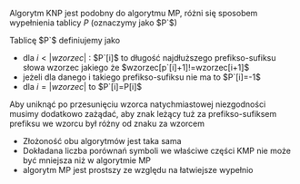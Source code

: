 Algorytm KNP jest podobny do algorytmu MP, różni się sposobem wypełnienia tablicy $P$ (oznaczymy jako $P`$)

Tablicę $P`$ definiujemy jako
- dla $i<|wzorzec|$ : $P`[i]$ to długość najdłuższego prefikso-sufiksu słowa wzorzec jakiego że $wzorzec[p`[i]+1]!=wzorzec[i+1]$
- jeżeli dla danego i takiego prefikso-sufiksu nie ma to $P`[i]=-1$
- dla $i=|wzorzec|$ to $P`[i]=P[i]$

Aby uniknąć po przesunięciu wzorca natychmiastowej niezgodności musimy dodatkowo zażądać, aby znak leżący tuż za prefikso-sufiksem prefiksu we wzorcu był różny od znaku za wzorcem

- Złożoność obu algorytmów jest taka sama
- Dokładana liczba porównań symboli we właściwe części KMP nie może być mniejsza niż w algorytmie MP
- algorytm MP jest prostszy ze względu na łatwiejsze wypełnio